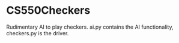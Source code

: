 # CS550Checkers
Rudimentary AI to play checkers. ai.py contains the AI functionality, checkers.py is the driver.
